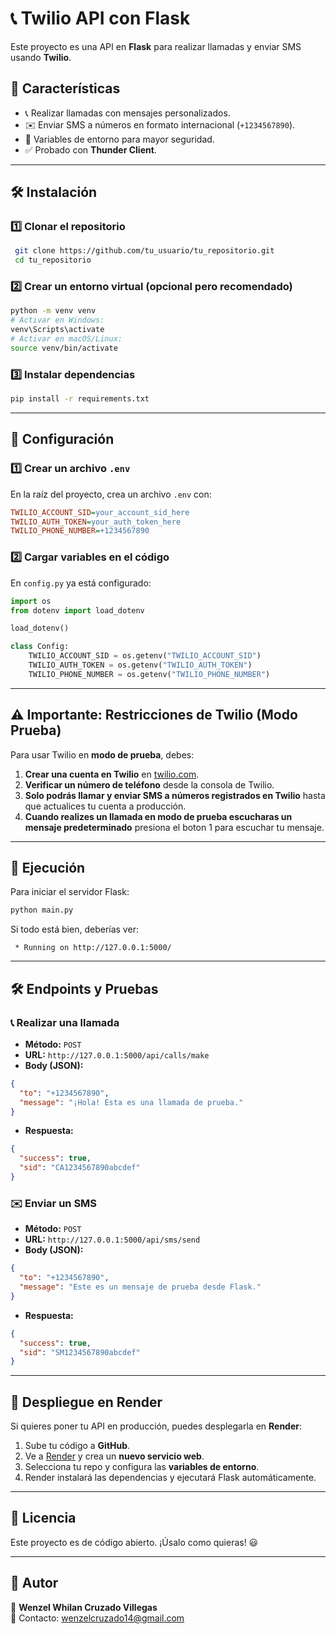 # 📞 Twilio API con Flask

Este proyecto es una API en **Flask** para realizar llamadas y enviar SMS usando **Twilio**.

## 🚀 Características

- 📞 Realizar llamadas con mensajes personalizados.
- ✉️ Enviar SMS a números en formato internacional (`+1234567890`).
- 🔐 Variables de entorno para mayor seguridad.
- ✅ Probado con **Thunder Client**.

---

## 🛠️ Instalación

### 1️⃣ Clonar el repositorio

```sh
 git clone https://github.com/tu_usuario/tu_repositorio.git
 cd tu_repositorio
```

### 2️⃣ Crear un entorno virtual (opcional pero recomendado)

```sh
python -m venv venv
# Activar en Windows:
venv\Scripts\activate
# Activar en macOS/Linux:
source venv/bin/activate
```

### 3️⃣ Instalar dependencias

```sh
pip install -r requirements.txt
```

---

## 🔐 Configuración

### 1️⃣ Crear un archivo `.env`

En la raíz del proyecto, crea un archivo `.env` con:

```ini
TWILIO_ACCOUNT_SID=your_account_sid_here
TWILIO_AUTH_TOKEN=your_auth_token_here
TWILIO_PHONE_NUMBER=+1234567890
```

### 2️⃣ Cargar variables en el código

En `config.py` ya está configurado:

```python
import os
from dotenv import load_dotenv

load_dotenv()

class Config:
    TWILIO_ACCOUNT_SID = os.getenv("TWILIO_ACCOUNT_SID")
    TWILIO_AUTH_TOKEN = os.getenv("TWILIO_AUTH_TOKEN")
    TWILIO_PHONE_NUMBER = os.getenv("TWILIO_PHONE_NUMBER")
```

---

## ⚠️ Importante: Restricciones de Twilio (Modo Prueba)

Para usar Twilio en **modo de prueba**, debes:

1. **Crear una cuenta en Twilio** en [twilio.com](https://www.twilio.com/).
2. **Verificar un número de teléfono** desde la consola de Twilio.
3. **Solo podrás llamar y enviar SMS a números registrados en Twilio** hasta que actualices tu cuenta a producción.
4. **Cuando realizes un llamada en modo de prueba escucharas un mensaje predeterminado** presiona el boton 1 para escuchar tu mensaje.

---

## 🚀 Ejecución

Para iniciar el servidor Flask:

```sh
python main.py
```

Si todo está bien, deberías ver:

```
 * Running on http://127.0.0.1:5000/
```

---

## 🛠️ Endpoints y Pruebas

### 📞 Realizar una llamada

- **Método:** `POST`
- **URL:** `http://127.0.0.1:5000/api/calls/make`
- **Body (JSON):**

```json
{
  "to": "+1234567890",
  "message": "¡Hola! Esta es una llamada de prueba."
}
```

- **Respuesta:**

```json
{
  "success": true,
  "sid": "CA1234567890abcdef"
}
```

### ✉️ Enviar un SMS

- **Método:** `POST`
- **URL:** `http://127.0.0.1:5000/api/sms/send`
- **Body (JSON):**

```json
{
  "to": "+1234567890",
  "message": "Este es un mensaje de prueba desde Flask."
}
```

- **Respuesta:**

```json
{
  "success": true,
  "sid": "SM1234567890abcdef"
}
```

---

## 🚀 Despliegue en Render

Si quieres poner tu API en producción, puedes desplegarla en **Render**:

1. Sube tu código a **GitHub**.
2. Ve a [Render](https://render.com/) y crea un **nuevo servicio web**.
3. Selecciona tu repo y configura las **variables de entorno**.
4. Render instalará las dependencias y ejecutará Flask automáticamente.

---

## 📝 Licencia

Este proyecto es de código abierto. ¡Úsalo como quieras! 😃

---

## 📌 Autor

🔹 **Wenzel Whilan Cruzado Villegas**  
📧 Contacto: [wenzelcruzado14@gmail.com](mailto:wenzelcruzado14@gmail.com)
